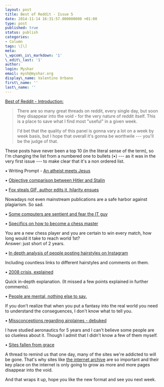 ```yaml
---
layout: post
title: Best of Reddit - Issue 5
date: 2014-11-14 16:31:57.000000000 +01:00
type: post
published: true
status: publish
categories:
- Column
tags: \[\]
meta:
\_wpcom\_is\_markdown: '1'
\_edit\_last: '1'
author:
login: Myshar
email: mysh@myshar.org
display\_name: Valentino Urbano
first\_name: ''
last\_name: ''
---
```


[Best of Reddit - Introduction:][0]

> There are so many great threads on reddit, every single day, but soon they disappear into the void - for the very nature of reddit itself. This is a place to save what I find most "useful" in a given week.
> 
> I'd bet that the quality of this panel is gonna vary a lot on a week by week basis, but I hope that overall it's gonna be worthwile --- you'll be the judge of that.

These posts have never been a top 10 (in the literal sense of the term), so I'm changing the list from a numbered one to bullets (•) --- as it was in the very first issue --- to make clear that it's a non ordered list.

• Writing Prompt - [An atheist meets Jesus][1]

• [Objective comparison between Hitler and Stalin][2]

• [Fox steals GIF, author edits it, hilarity ensues][3]

Nowadays not even mainstream publications are a safe harbor against plagiarism. So sad.

• [Some computers are sentient and fear the IT guy][4]

• [Specifics on how to become a chess master ][5]

You are a new chess player and you are certain to win every match, how long would it take to reach world 1st?  
Answer: just short of 2 years.

• [In depth analysis of people posting hairstyles on Instagram][6]

Including countless links to different hairstyles and comments on them.

• [2008 crisis, explained][7]

Quick in-depth explanation. (It missed a few points explained in further comments).

• [People are mental, nothing else to say.][8]

If you don't realize that when you put a fantasy into the real world you need to understand the conseguences, I don't know what to tell you.

• [Missconceptions regarding airplaines - debuked][9]

I have studied aeronautics for 5 years and I can't believe some people are so clueless about it. Though I admit that I didn't know a few of them myself.

• [Sites fallen from grace][10]

A thread to remind us that one day, many of the sites we're addicted to will be gone. That's why sites like [the internet archive][11] are so important and their key place on the internet is only going to grow as more and more pages disappear into the void.

And that wraps it up, hope you like the new format and see you next week.


[0]: http://www.myshar.org/best-of-reddit-introduction/
[1]: http://www.reddit.com/r/WritingPrompts/comments/2ljl25/wp_an_atheist_is_sent_back_in_time_and_meets/
[2]: http://www.reddit.com/r/AskHistory/comments/2lj87n/why_is_hitler_always_regarded_as_the_worst/
[3]: http://www.reddit.com/r/nfl/comments/2lruog/picturegifvideo_highlights_thread_week_10_sunday/
[4]: http://www.reddit.com/r/talesfromtechsupport/comments/2lry6v/the_oddest_request/
[5]: http://www.reddit.com/r/chess/comments/2lrmfj/hypothetical_a_never_before_heard_of_chess_player/
[6]: http://www.reddit.com/r/malegrooming/comments/2lrtgt/if_your_looking_for_a_new_hairstyle_this/
[7]: http://www.reddit.com/r/explainlikeimfive/comments/2luztg/eli5_what_will_happen_when_the_student_loan/
[8]: https://www.reddit.com/r/sex/comments/2ltd7d/gf_pregnant_by_another_guy_says_im_responsible/
[9]: http://www.reddit.com/r/skeptic/comments/2lymw8/foodbabes_article_on_airplane_travel_was_full_of/
[10]: http://www.reddit.com/r/AskReddit/comments/2m2cve/what_website_had_the_greatest_fall_from_grace/
[11]: https://archive.org/web/